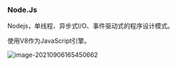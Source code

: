 ### Node.Js

Nodejs，单线程、异步式I/O、事件驱动式的程序设计模式。

使用V8作为JavaScript引擎。

![image-20210906165450662](C:\Users\13725\AppData\Roaming\Typora\typora-user-images\image-20210906165450662.png)

































